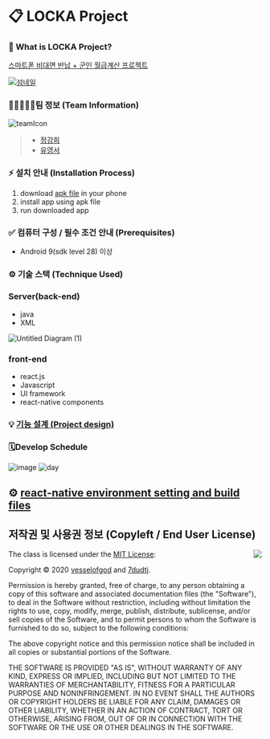 # 📋 LOCKA Project

### 🚀 What is LOCKA Project?
[스마트폰 비대면 반납 + 군인 월급계산 프로젝트](https://github.com/osamhack2020/APP_LOCKA_DreamY/wiki/Overview)


[![섬네일](https://user-images.githubusercontent.com/18081105/97538772-4da85180-1a04-11eb-8924-8a2ef345556c.png)](https://www.youtube.com/watch?v=MQsTNyxUAfY)

### 👨🏿‍🤝‍👨🏼팀 정보 (Team Information)
![teamIcon](https://user-images.githubusercontent.com/18081105/96840798-e6c7ed00-1485-11eb-8d42-62cf4a29b24a.jpg)

> * [정강희](https://github.com/vesselofgod)
> * [유영서](https://github.com/7dudtj)


### ⚡️ 설치 안내 (Installation Process)
1. download [apk file](https://github.com/osamhack2020/APP_LOCKA_DreamY/raw/master/android/app/build/outputs/apk/debug/app-debug.apk) in your phone
2. install app using apk file
3. run downloaded app

### ✅ 컴퓨터 구성 / 필수 조건 안내 (Prerequisites)
 - Android 9(sdk level 28) 이상

### ⚙ 기술 스택 (Technique Used)
 ### Server(back-end)
  - java
  - XML

 ![Untitled Diagram (1)](https://user-images.githubusercontent.com/18081105/96946704-14f80c00-151c-11eb-9d30-f5ddf3af9041.png)

 ### front-end
  -  react.js
  -  Javascript
  -  UI framework
  -  react-native components

### 💡 [기능 설계 (Project design)](https://github.com/osamhack2020/APP_LOCKA_DreamY/wiki/Project-Design)


### 🗓Develop Schedule

![image](https://user-images.githubusercontent.com/18081105/94388617-8eecdd80-0188-11eb-9f93-b1c2469cd182.png)
![day](https://user-images.githubusercontent.com/67851701/95667787-b50d7700-0ba5-11eb-93ea-83a19fa00a8e.PNG)



## ⚙ [react-native environment setting and build files](https://github.com/osamhack2020/APP_LOCKA_DreamY/wiki/how-to-setting-environment-and-build-files)


## 저작권 및 사용권 정보 (Copyleft / End User License)

<img align="right" src="http://opensource.org/trademarks/opensource/OSI-Approved-License-100x137.png">

The class is licensed under the [MIT License](http://opensource.org/licenses/MIT):

Copyright &copy; 2020 [vesselofgod](http://www.github.com/vesselofgod) and [7dudtj](https://github.com/7dudtj).

Permission is hereby granted, free of charge, to any person obtaining a copy of this software and associated documentation files (the "Software"), to deal in the Software without restriction, including without limitation the rights to use, copy, modify, merge, publish, distribute, sublicense, and/or sell copies of the Software, and to permit persons to whom the Software is furnished to do so, subject to the following conditions:

The above copyright notice and this permission notice shall be included in all copies or substantial portions of the Software.

THE SOFTWARE IS PROVIDED "AS IS", WITHOUT WARRANTY OF ANY KIND, EXPRESS OR IMPLIED, INCLUDING BUT NOT LIMITED TO THE WARRANTIES OF MERCHANTABILITY, FITNESS FOR A PARTICULAR PURPOSE AND NONINFRINGEMENT. IN NO EVENT SHALL THE AUTHORS OR COPYRIGHT HOLDERS BE LIABLE FOR ANY CLAIM, DAMAGES OR OTHER LIABILITY, WHETHER IN AN ACTION OF CONTRACT, TORT OR OTHERWISE, ARISING FROM, OUT OF OR IN CONNECTION WITH THE SOFTWARE OR THE USE OR OTHER DEALINGS IN THE SOFTWARE.
